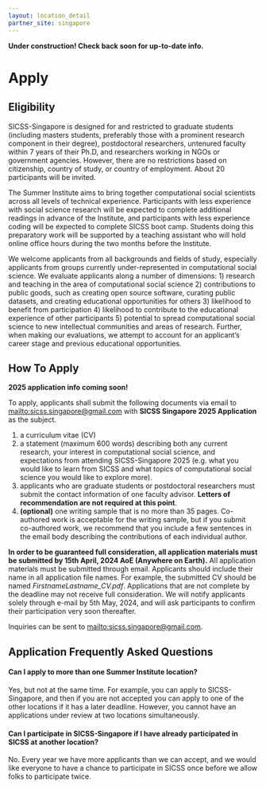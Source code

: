 ```yaml
---
layout: location_detail
partner_site: singapore 
---
```


**Under construction! Check back soon for up-to-date info.**

# Apply

## Eligibility

SICSS-Singapore is designed for and restricted to graduate students (including masters students, preferably those with a prominent research component in their degree), postdoctoral researchers, untenured faculty within 7 years of their Ph.D, and researchers working in NGOs or government agencies. However, there are no restrictions based on citizenship, country of study, or country of employment. About 20 participants will be invited.

The Summer Institute aims to bring together computational social scientists across all levels of technical experience. Participants with less experience with social science research will be expected to complete additional readings in advance of the Institute, and participants with less experience coding will be expected to complete SICSS boot camp. Students doing this preparatory work will be supported by a teaching assistant who will hold online office hours during the two months before the Institute.

We welcome applicants from all backgrounds and fields of study, especially applicants from groups currently under-represented in computational social science. We evaluate applicants along a number of dimensions: 1) research and teaching in the area of computational social science 2) contributions to public goods, such as creating open source software, curating public datasets, and creating educational opportunities for others 3) likelihood to benefit from participation 4) likelihood to contribute to the educational experience of other participants 5) potential to spread computational social science to new intellectual communities and areas of research. Further, when making our evaluations, we attempt to account for an applicant’s career stage and previous educational opportunities.

## How To Apply

**2025 application info coming soon!**

To apply, applicants shall submit the following documents via email to <mailto:sicss.singapore@gmail.com> with **SICSS Singapore 2025 Application** as the subject.

1. a curriculum vitae (CV)
2. a statement (maximum 600 words) describing both any current research, your interest in computational social science, and expectations from attending SICSS-Singapore 2025 (e.g. what you would like to learn from SICSS and what topics of computational social science you would like to explore more). 
3. applicants who are graduate students or postdoctoral researchers must submit the contact information of one faculty advisor. **Letters of recommendation are not required at this point**.
4. **(optional)** one writing sample that is no more than 35 pages. Co-authored work is acceptable for the writing sample, but if you submit co-authored work, we recommend that you include a few sentences in the email body describing the contributions of each individual author.

**In order to be guaranteed full consideration, all application materials must be submitted by 15th April, 2024 AoE (Anywhere on Earth).** All application materials must be submitted through email. Applicants should include their name in all application file names. For example, the submitted CV should be named *FirstnameLastname_CV.pdf*. Applications that are not complete by the deadline may not receive full consideration. We will notify applicants solely through e-mail by 5th May, 2024, and will ask participants to confirm their participation very soon thereafter.

Inquiries can be sent to <mailto:sicss.singapore@gmail.com>.

## Application Frequently Asked Questions

#### Can I apply to more than one Summer Institute location?

Yes, but not at the same time. For example, you can apply to SICSS-Singapore, and then if you are not accepted you can apply to one of the other locations if it has a later deadline. However, you cannot have an applications under review at two locations simultaneously.

#### Can I participate in SICSS-Singapore if I have already participated in SICSS at another location?

No. Every year we have more applicants than we can accept, and we would like everyone to have a chance to participate in SICSS once before we allow folks to participate twice.

